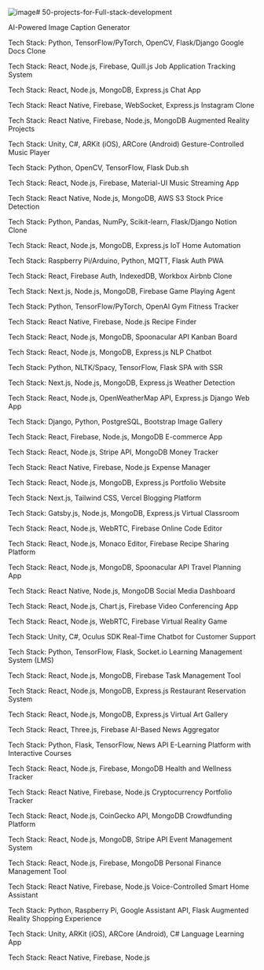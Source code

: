 ![image](https://github.com/user-attachments/assets/c7ff9e6d-7c10-4d1e-ae57-0444c2ccb40f)# 50-projects-for-Full-stack-development

AI-Powered Image Caption Generator

Tech Stack: Python, TensorFlow/PyTorch, OpenCV, Flask/Django
Google Docs Clone

Tech Stack: React, Node.js, Firebase, Quill.js
Job Application Tracking System

Tech Stack: React, Node.js, MongoDB, Express.js
Chat App

Tech Stack: React Native, Firebase, WebSocket, Express.js
Instagram Clone

Tech Stack: React Native, Firebase, Node.js, MongoDB
Augmented Reality Projects

Tech Stack: Unity, C#, ARKit (iOS), ARCore (Android)
Gesture-Controlled Music Player

Tech Stack: Python, OpenCV, TensorFlow, Flask
Dub.sh

Tech Stack: React, Node.js, Firebase, Material-UI
Music Streaming App

Tech Stack: React Native, Node.js, MongoDB, AWS S3
Stock Price Detection

Tech Stack: Python, Pandas, NumPy, Scikit-learn, Flask/Django
Notion Clone

Tech Stack: React, Node.js, MongoDB, Express.js
IoT Home Automation

Tech Stack: Raspberry Pi/Arduino, Python, MQTT, Flask
Auth PWA

Tech Stack: React, Firebase Auth, IndexedDB, Workbox
Airbnb Clone

Tech Stack: Next.js, Node.js, MongoDB, Firebase
Game Playing Agent

Tech Stack: Python, TensorFlow/PyTorch, OpenAI Gym
Fitness Tracker

Tech Stack: React Native, Firebase, Node.js
Recipe Finder

Tech Stack: React, Node.js, MongoDB, Spoonacular API
Kanban Board

Tech Stack: React, Node.js, MongoDB, Express.js
NLP Chatbot

Tech Stack: Python, NLTK/Spacy, TensorFlow, Flask
SPA with SSR

Tech Stack: Next.js, Node.js, MongoDB, Express.js
Weather Detection

Tech Stack: React, Node.js, OpenWeatherMap API, Express.js
Django Web App

Tech Stack: Django, Python, PostgreSQL, Bootstrap
Image Gallery

Tech Stack: React, Firebase, Node.js, MongoDB
E-commerce App

Tech Stack: React, Node.js, Stripe API, MongoDB
Money Tracker

Tech Stack: React Native, Firebase, Node.js
Expense Manager

Tech Stack: React, Node.js, MongoDB, Express.js
Portfolio Website

Tech Stack: Next.js, Tailwind CSS, Vercel
Blogging Platform

Tech Stack: Gatsby.js, Node.js, MongoDB, Express.js
Virtual Classroom

Tech Stack: React, Node.js, WebRTC, Firebase
Online Code Editor

Tech Stack: React, Node.js, Monaco Editor, Firebase
Recipe Sharing Platform

Tech Stack: React, Node.js, MongoDB, Spoonacular API
Travel Planning App

Tech Stack: React Native, Node.js, MongoDB
Social Media Dashboard

Tech Stack: React, Node.js, Chart.js, Firebase
Video Conferencing App

Tech Stack: React, Node.js, WebRTC, Firebase
Virtual Reality Game

Tech Stack: Unity, C#, Oculus SDK
Real-Time Chatbot for Customer Support

Tech Stack: Python, TensorFlow, Flask, Socket.io
Learning Management System (LMS)

Tech Stack: React, Node.js, MongoDB, Firebase
Task Management Tool

Tech Stack: React, Node.js, MongoDB, Express.js
Restaurant Reservation System

Tech Stack: React, Node.js, MongoDB, Express.js
Virtual Art Gallery

Tech Stack: React, Three.js, Firebase
AI-Based News Aggregator

Tech Stack: Python, Flask, TensorFlow, News API
E-Learning Platform with Interactive Courses

Tech Stack: React, Node.js, Firebase, MongoDB
Health and Wellness Tracker

Tech Stack: React Native, Firebase, Node.js
Cryptocurrency Portfolio Tracker

Tech Stack: React, Node.js, CoinGecko API, MongoDB
Crowdfunding Platform

Tech Stack: React, Node.js, MongoDB, Stripe API
Event Management System

Tech Stack: React, Node.js, Firebase, MongoDB
Personal Finance Management Tool

Tech Stack: React Native, Firebase, Node.js
Voice-Controlled Smart Home Assistant

Tech Stack: Python, Raspberry Pi, Google Assistant API, Flask
Augmented Reality Shopping Experience

Tech Stack: Unity, ARKit (iOS), ARCore (Android), C#
Language Learning App

Tech Stack: React Native, Firebase, Node.js
